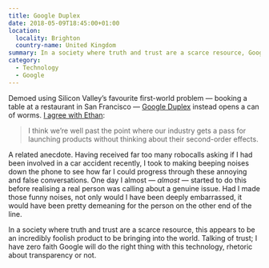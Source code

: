 ```yaml
---
title: Google Duplex
date: 2018-05-09T18:45:00+01:00
location:
  locality: Brighton
  country-name: United Kingdom
summary: In a society where truth and trust are a scarce resource, Google introduce an incredibly foolish product.
category:
  - Technology
  - Google
---
```

Demoed using Silicon Valley’s favourite first-world problem — booking a table at a restaurant in San Francisco — [Google Duplex][1] instead opens a can of worms. [I agree with Ethan][2]:

> I think we’re well past the point where our industry gets a pass for launching products without thinking about their second-order effects.

A related anecdote. Having received far too many robocalls asking if I had been involved in a car accident recently, I took to making beeping noises down the phone to see how far I could progress through these annoying and false conversations. One day I almost — *almost* — started to do this before realising a real person was calling about a genuine issue. Had I made those funny noises, not only would I have been deeply embarrassed, it would have been pretty demeaning for the person on the other end of the line.

In a society where truth and trust are a scarce resource, this appears to be an incredibly foolish product to be bringing into the world. Talking of trust; I have zero faith Google will do the right thing with this technology, rhetoric about transparency or not.

[1]: https://ai.googleblog.com/2018/05/duplex-ai-system-for-natural-conversation.html
[2]: https://ethanmarcotte.com/wrote/kumiho/
